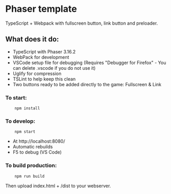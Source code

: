 # Phaser template 
TypeScript + Webpack with fullscreen button, link button and preloader.

## What does it do:
* TypeScript with Phaser 3.16.2
* WebPack for development
* VSCode setup file for debugging (Requires "Debugger for Firefox" - You can delete .vscode if you do not use it)
* Uglify for compression
* TSLint to help keep this clean
* Two buttons ready to be added directly to the game: Fullscreen & Link

### To start:
```
    npm install
```

### To develop:
```
    npm start
```

* At http://localhost:8080/
* Automatic rebuilds
* F5 to debug (VS Code)


### To build production:
```
    npm run build
```

Then upload index.html + /dist to your webserver.


